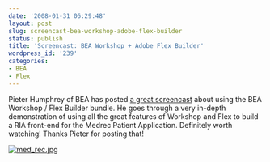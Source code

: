 ```yaml
---
date: '2008-01-31 06:29:48'
layout: post
slug: screencast-bea-workshop-adobe-flex-builder
status: publish
title: 'Screencast: BEA Workshop + Adobe Flex Builder'
wordpress_id: '239'
categories:
- BEA
- Flex
---
```


Pieter Humphrey of BEA has posted [a great screencast](http://dev2dev.bea.com/pub/e/1165) about using the BEA Workshop / Flex Builder bundle.  He goes through a very in-depth demonstration of using all the great features of Workshop and Flex to build a RIA front-end for the Medrec Patient Application.  Definitely worth watching!  Thanks Pieter for posting that!

[![med_rec.jpg](http://www.jamesward.org/wordpress/wp-content/uploads/2008/01/med_rec.jpg)](http://dev2dev.bea.com/pub/e/1165)
